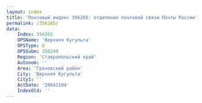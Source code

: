 ```yaml
---
layout: index
title: 'Почтовый индекс 356265: отделение почтовой связи Почты России'
permalink: /356265/
data:
    Index: 356265
    OPSName: 'Верхняя Кугульта'
    OPSType: О
    OPSSubm: 356249
    Region: 'Ставропольский край'
    Autonom: ''
    Area: 'Грачевский район'
    City: 'Верхняя Кугульта'
    City1: ''
    ActDate: '20041104'
    IndexOld: ''
---
```

